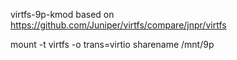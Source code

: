 virtfs-9p-kmod based on https://github.com/Juniper/virtfs/compare/jnpr/virtfs

mount -t virtfs -o trans=virtio sharename /mnt/9p
